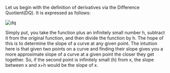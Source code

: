 Let us begin with the definition of derivatives 
via the Difference Quotient(DQ). It is expressed 
as follows:

![dq](http://bit.ly/1DWDVHZ)

Simply put, you take the function plus an 
infinitely small number h, subtract it from 
the original function, and then divide the 
function by h. The hope of this is to determine 
the slope of a curve at any given point. The 
intuition here is that given two points on a 
curve and finding their slope gives you a more 
approximate slope of a curve at a given point the 
closer they get together. So, if the second point 
is infinitely small (h) from x, the slope 
between x and x+h would be the slope of x.
